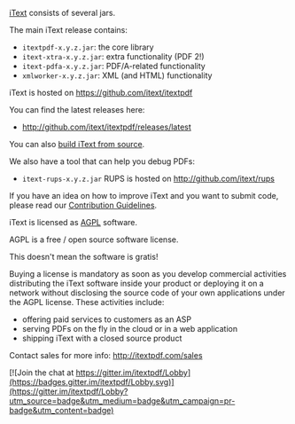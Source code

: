 [iText][itext] consists of several jars.

The main iText release contains:
- ```itextpdf-x.y.z.jar```: the core library
- ```itext-xtra-x.y.z.jar```: extra functionality (PDF 2!)
- ```itext-pdfa-x.y.z.jar```: PDF/A-related functionality
- ```xmlworker-x.y.z.jar```: XML (and HTML) functionality

iText is hosted on https://github.com/itext/itextpdf

You can find the latest releases here:
- http://github.com/itext/itextpdf/releases/latest

You can also [build iText from source][building].

We also have a tool that can help you debug PDFs:
- ```itext-rups-x.y.z.jar```
RUPS is hosted on http://github.com/itext/rups

If you have an idea on how to improve iText and you want to submit code,
please read our [Contribution Guidelines][contributing].

iText is licensed as [AGPL][agpl] software.

AGPL is a free / open source software license.

This doesn't mean the software is gratis!

Buying a license is mandatory as soon as you develop commercial activities
distributing the iText software inside your product or deploying it on a network
without disclosing the source code of your own applications under the AGPL license.
These activities include:
- offering paid services to customers as an ASP
- serving PDFs on the fly in the cloud or in a web application
- shipping iText with a closed source product

Contact sales for more info: http://itextpdf.com/sales

[agpl]: LICENSE.md
[building]: BUILDING.md
[contributing]: CONTRIBUTING.md
[extrajars]: EXTRAJARS.md
[itext]: http://itextpdf.com/


[![Join the chat at https://gitter.im/itextpdf/Lobby](https://badges.gitter.im/itextpdf/Lobby.svg)](https://gitter.im/itextpdf/Lobby?utm_source=badge&utm_medium=badge&utm_campaign=pr-badge&utm_content=badge)